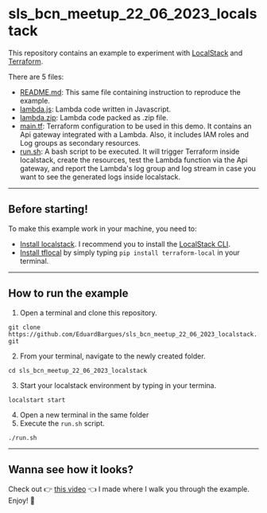 # sls_bcn_meetup_22_06_2023_localstack

This repository contains an example to experiment with [LocalStack](https://localstack.cloud/) and [Terraform](https://www.terraform.io/).

There are 5 files:

- [README.md](https://github.com/EduardBargues/sls_bcn_meetup_22_06_2023_localstack/blob/main/README.md): This same file containing instruction to reproduce the example.
- [lambda.js](https://github.com/EduardBargues/sls_bcn_meetup_22_06_2023_localstack/blob/main/lambda.js): Lambda code written in Javascript.
- [lambda.zip](https://github.com/EduardBargues/sls_bcn_meetup_22_06_2023_localstack/blob/main/lambda.zip): Lambda code packed as .zip file.
- [main.tf](https://github.com/EduardBargues/sls_bcn_meetup_22_06_2023_localstack/blob/main/main.tf): Terraform configuration to be used in this demo. It contains an Api gateway integrated with a Lambda. Also, it includes IAM roles and Log groups as secondary resources.
- [run.sh](https://github.com/EduardBargues/sls_bcn_meetup_22_06_2023_localstack/blob/main/run.sh): A bash script to be executed. It will trigger Terraform inside localstack, create the resources, test the Lambda function via the Api gateway, and report the Lambda's log group and log stream in case you want to see the generated logs inside localstack.

---

## Before starting!

To make this example work in your machine, you need to:

- [Install localstack](https://docs.localstack.cloud/getting-started/installation/). I recommend you to install the [LocalStack CLI](https://docs.localstack.cloud/getting-started/installation/#localstack-cli).
- [Install tflocal](https://github.com/localstack/terraform-local) by simply typing `pip install terraform-local` in your terminal.

---

## How to run the example

1. Open a terminal and clone this repository.

`git clone https://github.com/EduardBargues/sls_bcn_meetup_22_06_2023_localstack.git`

2. From your terminal, navigate to the newly created folder.

`cd sls_bcn_meetup_22_06_2023_localstack`

3. Start your localstack environment by typing in your termina.

`localstart start`

4. Open a new terminal in the same folder
5. Execute the `run.sh` script.

`./run.sh`

---

## Wanna see how it looks?

Check out 👉 [this video]() 👈 I made where I walk you through the example. Enjoy! 👏
